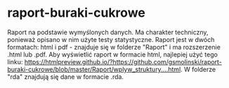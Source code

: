 # raport-buraki-cukrowe
Raport na podstawie wymyślonych danych. Ma charakter techniczny, ponieważ opisano w nim użyte testy statystyczne. Raport jest w dwóch formatach: html i pdf - znajduje się w folderze "Raport" i ma rozszerzenie .html lub .pdf. Aby wyświetlić raport w formacie html, najlepiej użyć tego linku: https://htmlpreview.github.io/?https://github.com/gsmolinski/raport-buraki-cukrowe/blob/master/Raport/wplyw_struktury....html. W folderze "rda" znajdują się dane w formacie .rda.
